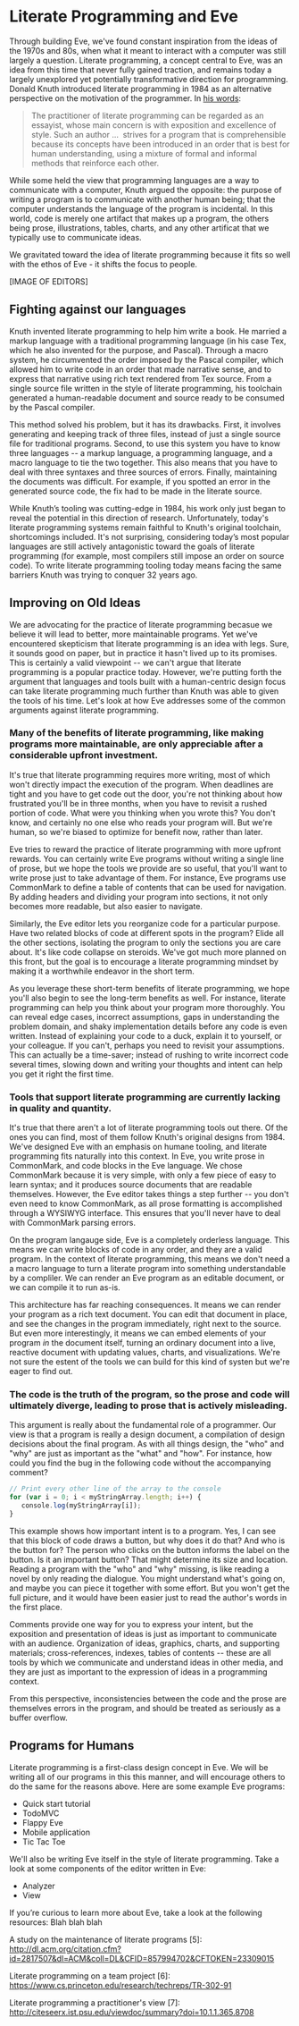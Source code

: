 # Literate Programming and Eve

Through building Eve, we've found constant inspiration from the ideas of the 1970s and 80s, when what it meant to interact with a computer was still largely a question. Literate programming, a concept central to Eve, was an idea from this time that never fully gained traction, and remains today a largely unexplored yet potentially transformative direction for programming. Donald Knuth introduced literate programming in 1984 as an alternative perspective on the motivation of the programmer. In [his words][2]:

> The practitioner of literate programming can be regarded as an essayist, whose main concern is with exposition and excellence of style. Such an author ...  strives for a program that is comprehensible because its concepts have been introduced in an order that is best for human understanding, using a mixture of formal and informal methods that reinforce each other.

While some held the view that programming languages are a way to communicate with a computer, Knuth argued the opposite: the purpose of writing a program is to communicate with another human being; that the computer understands the language of the program is incidental. In this world, code is merely one artifact that makes up a program, the others being prose, illustrations, tables, charts, and any other artificat that we typically use to communicate ideas.

We gravitated toward the idea of literate programming because it fits so well with the ethos of Eve - it shifts the focus to people.

[IMAGE OF EDITORS]

## Fighting against our languages

Knuth invented literate programming to help him write a book. He married a markup language with a traditional programming language (in his case Tex, which he also invented for the purpose, and Pascal). Through a macro system, he circumvented the order imposed by the Pascal compiler, which allowed him to write code in an order that made narrative sense, and to express that narrative using rich text rendered from Tex source. From a single source file written in the style of literate programming, his toolchain generated a human-readable document and source ready to be consumed by the Pascal compiler.

This method solved his problem, but it has its drawbacks. First, it involves generating and keeping track of three files, instead of just a single source file for traditional programs. Second, to use this system you have to know three languages -- a markup language, a programming language, and a macro language to tie the two together. This also means that you have to deal with three syntaxes and three sources of errors. Finally, maintaining the documents was difficult. For example, if you spotted an error in the generated source code, the fix had to be made in the literate source.

While Knuth’s tooling was cutting-edge in 1984, his work only just began to reveal the potential in this direction of research. Unfortunately, today's literate programming systems remain faithful to Knuth's original toolchain, shortcomings included. It's not surprising, considering today’s most popular languages are still actively antagonistic toward the goals of literate programming (for example, most compilers still impose an order on source code). To write literate programming tooling today means facing the same barriers Knuth was trying to conquer 32 years ago.

## Improving on Old Ideas

We are advocating for the practice of literate programming becasue we believe it will lead to better, more maintainable programs. Yet we've encountered skepticism that literate programming is an idea with legs. Sure, it sounds good on paper, but in practice it hasn't lived up to its promises. This is certainly a valid viewpoint -- we can't argue that literate programming is a popular practice today. However, we're putting forth the argument that languages and tools built with a human-centric design focus can take literate programming much further than Knuth was able to given the tools of his time. Let's look at how Eve addresses some of the common arguments against literate programming.

### Many of the benefits of literate programming, like making programs more maintainable, are only appreciable after a considerable upfront investment.

It's true that literate programming requires more writing, most of which won't directly impact the execution of the program. When deadlines are tight and you have to get code out the door, you're not thinking about how frustrated you'll be in three months, when you have to revisit a rushed portion of code. What were you thinking when you wrote this? You don't know, and certainly no one else who reads your program will. But we're human, so we're biased to optimize for benefit now, rather than later.

Eve tries to reward the practice of literate programming with more upfront rewards. You can certainly write Eve programs without writing a single line of prose, but we hope the tools we provide are so useful, that you'll want to write prose just to take advantage of them. For instance, Eve programs use CommonMark to define a table of contents that can be used for navigation. By adding headers and dividing your program into sections, it not only becomes more readable, but also easier to navigate.

Similarly, the Eve editor lets you reorganize code for a particular purpose. Have two related blocks of code at different spots in the program? Elide all the other sections, isolating the program to only the sections you are care about. It's like code collapse on steroids. We've got much more planned on this front, but the goal is to encourage a literate programming mindset by making it a worthwhile endeavor in the short term.

As you leverage these short-term benefits of literate programming, we hope you'll also begin to see the long-term benefits as well. For instance, literate programming can help you think about your program more thoroughly. You can reveal edge cases, incorrect assumptions, gaps in understanding the problem domain, and shaky implementation details before any code is even written. Instead of explaining your code to a duck, explain it to yourself, or your colleague. If you can't, perhaps you need to revisit your assumptions. This can actually be a time-saver; instead of rushing to write incorrect code several times, slowing down and writing your thoughts and intent can help you get it right the first time.

### Tools that support literate programming are currently lacking in quality and quantity.

It's true that there aren't a lot of literate programming tools out there. Of the ones you can find, most of them follow Knuth's original designs from 1984. We've designed Eve with an emphasis on humane tooling, and literate programming fits naturally into this context. In Eve, you write prose in CommonMark, and code blocks in the Eve language. We chose CommonMark because it is very simple, with only a few piece of easy to learn syntax; and it produces source documents that are readable themselves. However, the Eve editor takes things a step further -- you don't even need to know CommonMark, as all prose formatting is accomplished through a WYSIWYG interface. This ensures that you'll never have to deal with CommonMark parsing errors.

On the program langauge side, Eve is a completely orderless language. This means we can write blocks of code in any order, and they are a valid program. In the context of literate programming, this means we don't need a a macro language to turn a literate program into something understandable by a compliler. We can render an Eve program as an editable document, or we can compile it to run as-is. 

This architecture has far reaching consequences. It means we can render your program as a rich text document. You can edit that document in place, and see the changes in the program immediately, right next to the source. But even more interestingly, it means we can embed elements of your program _in_ the document itself, turning an ordinary document into a live, reactive document with updating values, charts, and visualizations. We're not sure the estent of the tools we can build for this kind of systen but we're eager to find out.  

### The code is the truth of the program, so the prose and code will ultimately diverge, leading to prose that is actively misleading.

This argument is really about the fundamental role of a programmer. Our view is that a program is really a design document, a compilation of design decisions about the final program. As with all things design, the "who" and "why" are just as important as the "what" and "how". For instance, how could you find the bug in the following code without the accompanying comment? 

```javascript
// Print every other line of the array to the console
for (var i = 0; i < myStringArray.length; i++) {
   console.log(myStringArray[i]);
}
```

This example shows how important intent is to a program. Yes, I can see that this block of code draws a button, but why does it do that? And who is the button for? The person who clicks on the button informs the label on the button. Is it an important button? That might determine its size and location. Reading a program with the "who" and "why" missing, is like reading a novel by only reading the dialogue. You might understand what's going on, and maybe you can piece it together with some effort. But you won't get the full picture, and it would have been easier just to read the author's words in the first place.

Comments provide one way for you to express your intent, but the exposition and presentation of ideas is just as important to communicate with an audience. Organization of ideas, graphics, charts, and supporting materials; cross-references, indexes, tables of contents -- these are all tools by which we communicate and understand ideas in other media, and they are just as important to the expression of ideas in a programming context.

From this perspective, inconsistencies between the code and the prose are themselves errors in the program, and should be treated as seriously as a buffer overflow.

## Programs for Humans

Literate programming is a first-class design concept in Eve. We will be writing all of our programs in this this manner, and will encourage others to do the same for the reasons above. Here are some example Eve programs:

- Quick start tutorial
- TodoMVC
- Flappy Eve
- Mobile application
- Tic Tac Toe

We'll also be writing Eve itself in the style of literate programming. Take a look at some components of the editor written in Eve:

- Analyzer
- View

If you’re curious to learn more about Eve, take a look at the following resources:
Blah blah blah 

[1]: https://en.wikipedia.org/wiki/Literate_programming
[2]: http://www.literateprogramming.com/knuthweb.pdf
[3]: https://blog.bufferapp.com/science-of-storytelling-why-telling-a-story-is-the-most-powerful-way-to-activate-our-brains
[4]: http://www.perl.com/pub/tchrist/litprog.html

A study on the maintenance of literate programs
[5]: http://dl.acm.org/citation.cfm?id=2817507&dl=ACM&coll=DL&CFID=857994702&CFTOKEN=23309015

Literate programming on a team project
[6]: https://www.cs.princeton.edu/research/techreps/TR-302-91

Literate programming a practitioner's view
[7]: http://citeseerx.ist.psu.edu/viewdoc/summary?doi=10.1.1.365.8708

